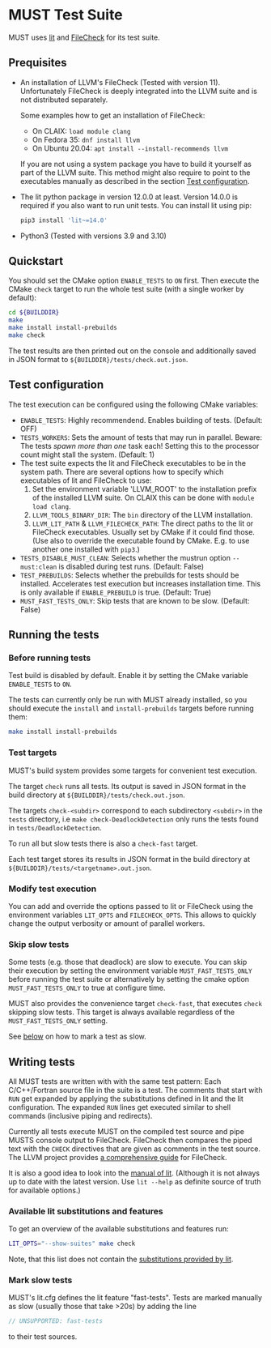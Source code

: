 # MUST Test Suite

MUST uses [lit](https://www.llvm.org/docs/CommandGuide/lit.html) and
[FileCheck](https://www.llvm.org/docs/CommandGuide/FileCheck.html) for its test
suite.

## Prequisites

- An installation of LLVM's FileCheck (Tested with version 11). Unfortunately
  FileCheck is deeply integrated into the LLVM suite and is not distributed
  separately.

  Some examples how to get an installation of FileCheck:
  - On CLAIX: `load module clang`
  - On Fedora 35: `dnf install llvm`
  - On Ubuntu 20.04: `apt install --install-recommends llvm`

  If you are not using a system package you have to build it
  yourself as part of the LLVM suite. This method might also require to point
  to the executables manually as described in the section
  [Test configuration](#test-configuration).

- The lit python package in version 12.0.0 at least. Version 14.0.0 is required
  if you also want to run unit tests. You can install lit using pip:
  ```sh
  pip3 install 'lit~=14.0'
  ```
- Python3 (Tested with versions 3.9 and 3.10)

## Quickstart

You should set the CMake option `ENABLE_TESTS` to `ON` first. Then execute the
CMake `check` target to run the whole test suite (with a single worker by default):

```sh
cd ${BUILDDIR}
make
make install install-prebuilds
make check
```

The test results are then printed out on the console and additionally saved in
JSON format to `${BUILDDIR}/tests/check.out.json`.

## Test configuration

The test execution can be configured using the following CMake variables:

- `ENABLE_TESTS`: Highly recommendend. Enables building of tests. (Default: OFF)
- `TESTS_WORKERS`: Sets the amount of tests that may run in parallel. Beware:
  The tests _spawn more than one_ task each! Setting this to the processor count
  might stall the system. (Default: 1)
- The test suite expects the lit and FileCheck executables to be in the system
  path. There are several options how to specify which executables of lit and
  FileCheck to use:
  1. Set the environment variable 'LLVM_ROOT' to the installation prefix of the
     installed LLVM suite. On CLAIX this can be done with `module load clang`.
  2. `LLVM_TOOLS_BINARY_DIR`: The `bin` directory of the LLVM installation.
  3. `LLVM_LIT_PATH` & `LLVM_FILECHECK_PATH`: The direct paths to the lit or
     FileCheck executables. Usually set by CMake if it could find those. (Use
	 also to override the executable found by CMake. E.g. to use another one
	 installed with `pip3`.)
- `TESTS_DISABLE_MUST_CLEAN`: Selects whether the mustrun option `--must:clean`
  is disabled during test runs. (Default: False)
- `TEST_PREBUILDS`: Selects whether the prebuilds for tests should be installed.
  Accelerates test execution but increases installation time. This is only
  available if `ENABLE_PREBUILD` is true.  (Default: True)
- `MUST_FAST_TESTS_ONLY`: Skip tests that are known to be slow. (Default: False)

## Running the tests

### Before running tests

Test build is disabled by default. Enable it by setting the CMake variable
`ENABLE_TESTS` to `ON`.

The tests can currently only be run with MUST already installed, so you should
execute the `install` and `install-prebuilds` targets before running them:

```sh
make install install-prebuilds
```

### Test targets

MUST's build system provides some targets for convenient test execution.

The target `check` runs all tests. Its output is saved in JSON format in the
build directory at `${BUILDDIR}/tests/check.out.json`.

The targets `check-<subdir>` correspond to each subdirectory `<subdir>` in the
`tests` directory, i.e `make check-DeadlockDetection` only runs the tests found
in `tests/DeadlockDetection`.

To run all but slow tests there is also a `check-fast` target.

Each test target stores its results in JSON format in the build directory at
`${BUILDDIR}/tests/<targetname>.out.json`.

### Modify test execution

You can add and override the options passed to lit or FileCheck using the
environment variables `LIT_OPTS` and `FILECHECK_OPTS`. This allows to quickly
change the output verbosity or amount of parallel workers.

### Skip slow tests

Some tests (e.g. those that deadlock) are slow to execute. You can skip their
execution by setting the environment variable `MUST_FAST_TESTS_ONLY` before
running the test suite or alternatively by setting the cmake option
`MUST_FAST_TESTS_ONLY` to true at configure time.

MUST also provides the convenience target `check-fast`, that executes `check`
skipping slow tests. This target is always available regardless of the
`MUST_FAST_TESTS_ONLY` setting.

See [below](#mark-slow-tests) on how to mark a test as slow.

## Writing tests

All MUST tests are written with with the same test pattern: Each C/C++/Fortran
source file in the suite is a test. The comments that start with `RUN` get
expanded by applying the substitutions defined in lit and the lit
configuration. The expanded `RUN` lines get executed similar to shell commands
(inclusive piping and redirects).

Currently all tests execute MUST on the compiled test source and pipe MUSTS
console output to FileCheck. FileCheck then compares the piped text with the
`CHECK` directives that are given as comments in the test source. The LLVM
project provides [a comprehensive guide](https://www.llvm.org/docs/CommandGuide/FileCheck.html#tutorial)
for FileCheck.

It is also a good idea to look into the [manual of lit](https://www.llvm.org/docs/CommandGuide/lit.html).
(Although it is not always up to date with the latest version. Use `lit --help`
as definite source of truth for available options.)

### Available lit substitutions and features

To get an overview of the available substitutions and features run:

```sh
LIT_OPTS="--show-suites" make check
```

Note, that this list does not contain the
[substitutions provided by lit](https://www.llvm.org/docs/CommandGuide/lit.html#substitutions).

### Mark slow tests

MUST's lit.cfg defines the lit feature "fast-tests". Tests are marked manually
as slow (usually those that take >20s) by adding the line
```c
// UNSUPPORTED: fast-tests
```
to their test sources.
